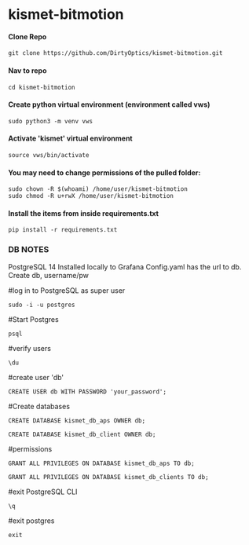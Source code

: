 # kismet-bitmotion

#### Clone Repo
```
git clone https://github.com/DirtyOptics/kismet-bitmotion.git
```

#### Nav to repo
```
cd kismet-bitmotion
```

#### Create python virtual environment (environment called vws)
```
sudo python3 -m venv vws
```

#### Activate 'kismet' virtual environment
```
source vws/bin/activate
```

#### You may need to change permissions of the pulled folder:
```
sudo chown -R $(whoami) /home/user/kismet-bitmotion
sudo chmod -R u+rwX /home/user/kismet-bitmotion
```

#### Install the items from inside requirements.txt
```
pip install -r requirements.txt
```

### DB NOTES

PostgreSQL 14
Installed locally to Grafana
Config.yaml has the url to db.
Create db, username/pw

#log in to PostgreSQL as super user
```
sudo -i -u postgres
```
#Start Postgres
```
psql
```
#verify users
```
\du
```
#create user 'db'
```
CREATE USER db WITH PASSWORD 'your_password';
```
#Create databases
```
CREATE DATABASE kismet_db_aps OWNER db;
```
```
CREATE DATABASE kismet_db_client OWNER db;
```
#permissions
```
GRANT ALL PRIVILEGES ON DATABASE kismet_db_aps TO db;
```
```
GRANT ALL PRIVILEGES ON DATABASE kismet_db_clients TO db;
```
#exit PostgreSQL CLI
```
\q
```
#exit postgres
```
exit
```



